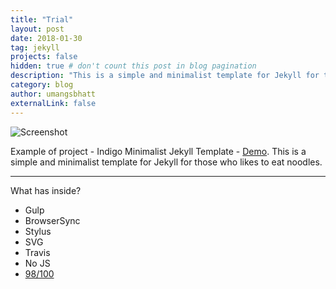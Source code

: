 ```yaml
---
title: "Trial"
layout: post
date: 2018-01-30
tag: jekyll
projects: false
hidden: true # don't count this post in blog pagination
description: "This is a simple and minimalist template for Jekyll for those who likes to eat noodles."
category: blog
author: umangsbhatt
externalLink: false
---
```


![Screenshot](https://raw.githubusercontent.com/sergiokopplin/indigo/gh-pages/assets/screen-shot.png)

Example of project - Indigo Minimalist Jekyll Template - [Demo](http://sergiokopplin.github.io/indigo/). This is a simple and minimalist template for Jekyll for those who likes to eat noodles.

---

What has inside?

- Gulp
- BrowserSync
- Stylus
- SVG
- Travis
- No JS
- [98/100](https://developers.google.com/speed/pagespeed/insights/?url=http%3A%2F%2Fsergiokopplin.github.io%2Findigo%2F)
